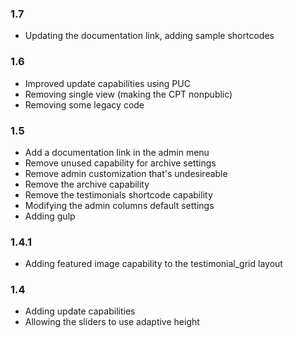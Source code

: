 ### 1.7 
* Updating the documentation link, adding sample shortcodes

### 1.6
* Improved update capabilities using PUC
* Removing single view (making the CPT nonpublic)
* Removing some legacy code

### 1.5
* Add a documentation link in the admin menu
* Remove unused capability for archive settings
* Remove admin customization that's undesireable
* Remove the archive capability
* Remove the testimonials shortcode capability
* Modifying the admin columns default settings
* Adding gulp

### 1.4.1
* Adding featured image capability to the testimonial_grid layout

### 1.4
* Adding update capabilities
* Allowing the sliders to use adaptive height